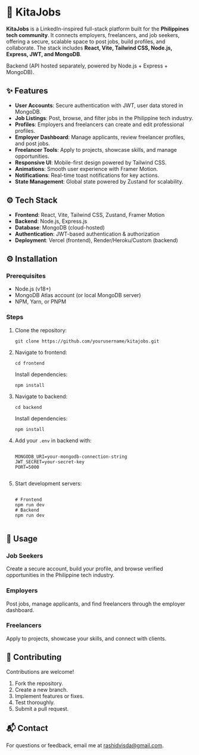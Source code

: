 <!DOCTYPE html>
<html lang="en">
<head>
  <meta charset="UTF-8" />
  <meta name="viewport" content="width=device-width, initial-scale=1.0" />
</head>
<body>
 
  <h1>💼 KitaJobs</h1>
  <p>
    <strong>KitaJobs</strong> is a LinkedIn-inspired full-stack platform built for the 
    <strong>Philippines tech community</strong>. It connects employers, freelancers, 
    and job seekers, offering a secure, scalable space to post jobs, build profiles, 
    and collaborate. The stack includes <strong>React, Vite, Tailwind CSS, Node.js, Express, JWT, and MongoDB</strong>.
  </p>
   <p>
    Backend (API hosted separately, powered by Node.js + Express + MongoDB).
  </p>
  <h2>✨ Features</h2>
  <ul>
    <li><strong>User Accounts</strong>: Secure authentication with JWT, user data stored in MongoDB.</li>
    <li><strong>Job Listings</strong>: Post, browse, and filter jobs in the Philippine tech industry.</li>
    <li><strong>Profiles</strong>: Employers and freelancers can create and edit professional profiles.</li>
    <li><strong>Employer Dashboard</strong>: Manage applicants, review freelancer profiles, and post jobs.</li>
    <li><strong>Freelancer Tools</strong>: Apply to projects, showcase skills, and manage opportunities.</li>
    <li><strong>Responsive UI</strong>: Mobile-first design powered by Tailwind CSS.</li>
    <li><strong>Animations</strong>: Smooth user experience with Framer Motion.</li>
    <li><strong>Notifications</strong>: Real-time toast notifications for key actions.</li>
    <li><strong>State Management</strong>: Global state powered by Zustand for scalability.</li>
  </ul>
  <h2>⚙️ Tech Stack</h2>
  <ul>
    <li><strong>Frontend</strong>: React, Vite, Tailwind CSS, Zustand, Framer Motion</li>
    <li><strong>Backend</strong>: Node.js, Express.js</li>
    <li><strong>Database</strong>: MongoDB (cloud-hosted)</li>
    <li><strong>Authentication</strong>: JWT-based authentication & authorization</li>
    <li><strong>Deployment</strong>: Vercel (frontend), Render/Heroku/Custom (backend)</li>
  </ul>
  <h2>⚙️ Installation</h2>
  <h3>Prerequisites</h3>
  <ul>
    <li>Node.js (v18+)</li>
    <li>MongoDB Atlas account (or local MongoDB server)</li>
    <li>NPM, Yarn, or PNPM</li>
  </ul>
  <h3>Steps</h3>
  <ol>
    <li>
      Clone the repository:
      <pre><code>git clone https://github.com/yourusername/kitajobs.git</code></pre>
    </li>
    <li>
      Navigate to frontend:
      <pre><code>cd frontend</code></pre>
      Install dependencies:
      <pre><code>npm install</code></pre>
    </li>
    <li>
      Navigate to backend:
      <pre><code>cd backend</code></pre>
      Install dependencies:
      <pre><code>npm install</code></pre>
    </li>
    <li>
      Add your <code>.env</code> in backend with:
      <pre><code>
MONGODB_URI=your-mongodb-connection-string
JWT_SECRET=your-secret-key
PORT=5000
      </code></pre>
    </li>
    <li>
      Start development servers:
      <pre><code>
# Frontend
npm run dev
# Backend
npm run dev
      </code></pre>
    </li>
  </ol>
  <h2>📖 Usage</h2>
  <h3>Job Seekers</h3>
  <p>Create a secure account, build your profile, and browse verified opportunities in the Philippine tech industry.</p>
  <h3>Employers</h3>
  <p>Post jobs, manage applicants, and find freelancers through the employer dashboard.</p>
  <h3>Freelancers</h3>
  <p>Apply to projects, showcase your skills, and connect with clients.</p>
  <h2>🤝 Contributing</h2>
  <p>Contributions are welcome!</p>
  <ol>
    <li>Fork the repository.</li>
    <li>Create a new branch.</li>
    <li>Implement features or fixes.</li>
    <li>Test thoroughly.</li>
    <li>Submit a pull request.</li>
  </ol>
  <h2>📬 Contact</h2>
  <p>
    For questions or feedback, email me at
    <a href="mailto:rashidvisda@gmail.com">rashidvisda@gmail.com</a>.
  </p>
</body>
</html>
